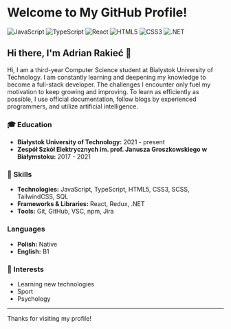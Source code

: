 # Welcome to My GitHub Profile!
![JavaScript](https://img.shields.io/badge/javascript-%23323330.svg?style=for-the-badge&logo=javascript&logoColor=%23F7DF1E)
![TypeScript](https://img.shields.io/badge/typescript-%23007ACC.svg?style=for-the-badge&logo=typescript&logoColor=white)
![React](https://img.shields.io/badge/react-%2320232a.svg?style=for-the-badge&logo=react&logoColor=%2361DAFB)
![HTML5](https://img.shields.io/badge/html5-%23E34F26.svg?style=for-the-badge&logo=html5&logoColor=white)
![CSS3](https://img.shields.io/badge/css3-%231572B6.svg?style=for-the-badge&logo=css3&logoColor=white)
![.NET](https://img.shields.io/badge/.NET-512BD4?style=for-the-badge&logo=.net&logoColor=white)

## Hi there, I'm Adrian Rakieć 👋

Hi, I am a third-year Computer Science student at Bialystok University of Technology. I am constantly learning and deepening my knowledge to become a full-stack developer. The challenges I encounter only fuel my motivation to keep growing and improving. To learn as efficiently as possible, I use official documentation, follow blogs by experienced programmers, and utilize artificial intelligence.


### 🎓 Education

- **Białystok University of Technology:** 2021 - present
- **Zespół Szkół Elektrycznych im. prof. Janusza Groszkowskiego w Białymstoku:** 2017 - 2021


### 🧠 Skills

- **Technologies:** JavaScript, TypeScript, HTML5, CSS3, SCSS, TailwindCSS, SQL
- **Frameworks & Libraries:** React, Redux, .NET
- **Tools:** Git, GitHub, VSC, npm, Jira


### Languages

- **Polish:** Native
-  **English:** B1 


### 🌱 Interests

- Learning new technologies
- Sport
- Psychology

---

Thanks for visiting my profile!
